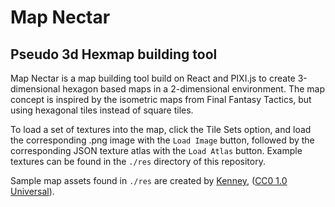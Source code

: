 # Map Nectar
## Pseudo 3d Hexmap building tool

Map Nectar is a map building tool build on React and PIXI.js to create 3-dimensional hexagon
based maps in a 2-dimensional environment. The map concept is inspired by the isometric maps 
from Final Fantasy Tactics, but using hexagonal tiles instead of square tiles.

To load a set of textures into the map, click the Tile Sets option, and load the corresponding .png image with the `Load Image` button, followed by the corresponding JSON texture atlas with the `Load Atlas` button. Example textures can be found in the `./res` directory of this repository.

Sample map assets found in `./res` are created
by [Kenney](https://kenney.nl/), ([CC0 1.0 Universal](https://creativecommons.org/publicdomain/zero/1.0/)).
